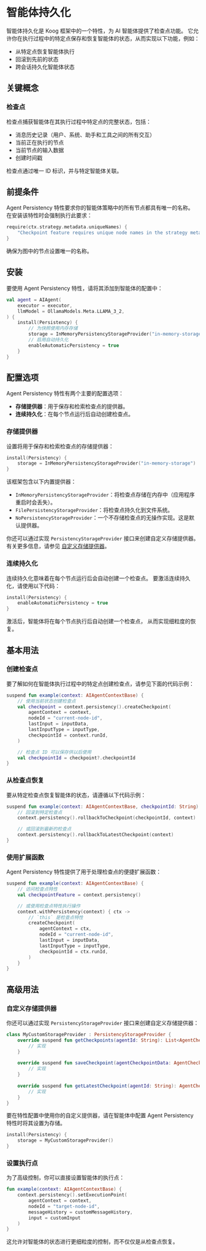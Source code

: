 # 智能体持久化

智能体持久化是 Koog 框架中的一个特性，为 AI 智能体提供了检查点功能。
它允许你在执行过程中的特定点保存和恢复智能体的状态，从而实现以下功能，例如：

- 从特定点恢复智能体执行
- 回滚到先前的状态
- 跨会话持久化智能体状态

## 关键概念

### 检查点

检查点捕获智能体在其执行过程中特定点的完整状态，包括：

- 消息历史记录（用户、系统、助手和工具之间的所有交互）
- 当前正在执行的节点
- 当前节点的输入数据
- 创建时间戳

检查点通过唯一 ID 标识，并与特定智能体关联。

## 前提条件

Agent Persistency 特性要求你的智能体策略中的所有节点都具有唯一的名称。
在安装该特性时会强制执行此要求：

<!--- INCLUDE
/*
KNIT ignore this example
-->
<!--- SUFFIX
*/
-->
```kotlin
require(ctx.strategy.metadata.uniqueNames) {
    "Checkpoint feature requires unique node names in the strategy metadata"
}
```

<!--- KNIT example-agent-persistency-01.kt -->

确保为图中的节点设置唯一的名称。

## 安装

要使用 Agent Persistency 特性，请将其添加到智能体的配置中：

<!--- INCLUDE
import ai.koog.agents.core.agent.AIAgent
import ai.koog.agents.snapshot.feature.Persistency
import ai.koog.agents.snapshot.providers.InMemoryPersistencyStorageProvider
import ai.koog.prompt.executor.llms.all.simpleOllamaAIExecutor
import ai.koog.prompt.llm.OllamaModels

val executor = simpleOllamaAIExecutor()
-->

```kotlin
val agent = AIAgent(
    executor = executor,
    llmModel = OllamaModels.Meta.LLAMA_3_2,
) {
    install(Persistency) {
        // 为快照使用内存存储
        storage = InMemoryPersistencyStorageProvider("in-memory-storage")
        // 启用自动持久化
        enableAutomaticPersistency = true
    }
}
```

<!--- KNIT example-agent-persistency-02.kt -->

## 配置选项

Agent Persistency 特性有两个主要的配置选项：

- **存储提供器**：用于保存和检索检查点的提供器。
- **连续持久化**：在每个节点运行后自动创建检查点。

### 存储提供器

设置将用于保存和检索检查点的存储提供器：

<!--- INCLUDE
import ai.koog.agents.core.agent.AIAgent
import ai.koog.agents.snapshot.feature.Persistency
import ai.koog.agents.snapshot.providers.InMemoryPersistencyStorageProvider
import ai.koog.prompt.executor.llms.all.simpleOllamaAIExecutor
import ai.koog.prompt.llm.OllamaModels

val agent = AIAgent(
    executor = simpleOllamaAIExecutor(),
    llmModel = OllamaModels.Meta.LLAMA_3_2,
) {
-->
<!--- SUFFIX 
} 
-->

```kotlin
install(Persistency) {
    storage = InMemoryPersistencyStorageProvider("in-memory-storage")
}
```

<!--- KNIT example-agent-persistency-03.kt -->

该框架包含以下内置提供器：

- `InMemoryPersistencyStorageProvider`：将检查点存储在内存中（应用程序重启时会丢失）。
- `FilePersistencyStorageProvider`：将检查点持久化到文件系统。
- `NoPersistencyStorageProvider`：一个不存储检查点的无操作实现。这是默认提供器。

你还可以通过实现 `PersistencyStorageProvider` 接口来创建自定义存储提供器。
有关更多信息，请参见 [自定义存储提供器](#custom-storage-providers)。

### 连续持久化

连续持久化意味着在每个节点运行后会自动创建一个检查点。
要激活连续持久化，请使用以下代码：

<!--- INCLUDE
import ai.koog.agents.core.agent.AIAgent
import ai.koog.agents.snapshot.feature.Persistency
import ai.koog.agents.snapshot.providers.InMemoryPersistencyStorageProvider
import ai.koog.prompt.executor.llms.all.simpleOllamaAIExecutor
import ai.koog.prompt.llm.OllamaModels

val agent = AIAgent(
    executor = simpleOllamaAIExecutor(),
    llmModel = OllamaModels.Meta.LLAMA_3_2,
) {
-->
<!--- SUFFIX 
} 
-->

```kotlin
install(Persistency) {
    enableAutomaticPersistency = true
}
```

<!--- KNIT example-agent-persistency-04.kt -->

激活后，智能体将在每个节点执行后自动创建一个检查点，
从而实现细粒度的恢复。

## 基本用法

### 创建检查点

要了解如何在智能体执行过程中的特定点创建检查点，请参见下面的代码示例：

<!--- INCLUDE
import ai.koog.agents.core.agent.context.AIAgentContextBase
import ai.koog.agents.snapshot.feature.persistency
import kotlin.reflect.typeOf

const val inputData = "some-input-data"
val inputType = typeOf<String>()
-->

```kotlin
suspend fun example(context: AIAgentContextBase) {
    // 使用当前状态创建检查点
    val checkpoint = context.persistency().createCheckpoint(
        agentContext = context,
        nodeId = "current-node-id",
        lastInput = inputData,
        lastInputType = inputType,
        checkpointId = context.runId,
    )

    // 检查点 ID 可以保存供以后使用
    val checkpointId = checkpoint?.checkpointId
}
```

<!--- KNIT example-agent-persistency-05.kt -->

### 从检查点恢复

要从特定检查点恢复智能体的状态，请遵循以下代码示例：

<!--- INCLUDE
import ai.koog.agents.core.agent.context.AIAgentContextBase
import ai.koog.agents.snapshot.feature.persistency
-->

```kotlin
suspend fun example(context: AIAgentContextBase, checkpointId: String) {
    // 回滚到特定检查点
    context.persistency().rollbackToCheckpoint(checkpointId, context)

    // 或回滚到最新的检查点
    context.persistency().rollbackToLatestCheckpoint(context)
}
```

<!--- KNIT example-agent-persistency-06.kt -->

### 使用扩展函数

Agent Persistency 特性提供了用于处理检查点的便捷扩展函数：

<!--- INCLUDE
import ai.koog.agents.core.agent.context.AIAgentContextBase
import ai.koog.agents.example.exampleAgentPersistency05.inputData
import ai.koog.agents.example.exampleAgentPersistency05.inputType
import ai.koog.agents.snapshot.feature.persistency
import ai.koog.agents.snapshot.feature.withPersistency
-->

```kotlin
suspend fun example(context: AIAgentContextBase) {
    // 访问检查点特性
    val checkpointFeature = context.persistency()

    // 或使用检查点特性执行操作
    context.withPersistency(context) { ctx ->
        // `this` 是检查点特性
        createCheckpoint(
            agentContext = ctx,
            nodeId = "current-node-id",
            lastInput = inputData,
            lastInputType = inputType,
            checkpointId = ctx.runId,
        )
    }
}
```
<!--- KNIT example-agent-persistency-07.kt -->

## 高级用法

### 自定义存储提供器

你还可以通过实现 `PersistencyStorageProvider` 接口来创建自定义存储提供器：

<!--- INCLUDE
import ai.koog.agents.snapshot.feature.AgentCheckpointData
import ai.koog.agents.snapshot.providers.PersistencyStorageProvider

/*
// KNIT: Ignore example
-->
<!--- SUFFIX
*/
-->
```kotlin
class MyCustomStorageProvider : PersistencyStorageProvider {
    override suspend fun getCheckpoints(agentId: String): List<AgentCheckpointData> {
        // 实现
    }
    
    override suspend fun saveCheckpoint(agentCheckpointData: AgentCheckpointData) {
        // 实现
    }
    
    override suspend fun getLatestCheckpoint(agentId: String): AgentCheckpointData? {
        // 实现
    }
}
```

<!--- KNIT example-agent-persistency-08.kt -->

要在特性配置中使用你的自定义提供器，请在智能体中配置 Agent Persistency 特性时将其设置为存储。

<!--- INCLUDE
import ai.koog.agents.core.agent.AIAgent
import ai.koog.agents.snapshot.feature.AgentCheckpointData
import ai.koog.agents.snapshot.feature.Persistency
import ai.koog.agents.snapshot.providers.PersistencyStorageProvider
import ai.koog.prompt.executor.llms.all.simpleOllamaAIExecutor
import ai.koog.prompt.llm.OllamaModels

class MyCustomStorageProvider : PersistencyStorageProvider {
    override suspend fun getCheckpoints(): List<AgentCheckpointData> {
        TODO("Not yet implemented")
    }

    override suspend fun saveCheckpoint(agentCheckpointData: AgentCheckpointData) {
        TODO("Not yet implemented")
    }

    override suspend fun getLatestCheckpoint(): AgentCheckpointData? {
        TODO("Not yet implemented")
    }
}

val agent = AIAgent(
    executor = simpleOllamaAIExecutor(),
    llmModel = OllamaModels.Meta.LLAMA_3_2,
) {
-->
<!--- SUFFIX 
} 
-->

```kotlin
install(Persistency) {
    storage = MyCustomStorageProvider()
}
```

<!--- KNIT example-agent-persistency-09.kt -->

### 设置执行点

为了高级控制，你可以直接设置智能体的执行点：

<!--- INCLUDE
import ai.koog.agents.core.agent.context.AIAgentContextBase
import ai.koog.agents.snapshot.feature.persistency
import ai.koog.prompt.message.Message.User
import kotlinx.serialization.json.JsonPrimitive

val customInput = JsonPrimitive("custom-input")
val customMessageHistory = emptyList<User>()
-->

```kotlin
fun example(context: AIAgentContextBase) {
    context.persistency().setExecutionPoint(
        agentContext = context,
        nodeId = "target-node-id",
        messageHistory = customMessageHistory,
        input = customInput
    )
}

```

<!--- KNIT example-agent-persistency-10.kt -->

这允许对智能体的状态进行更细粒度的控制，而不仅仅是从检查点恢复。